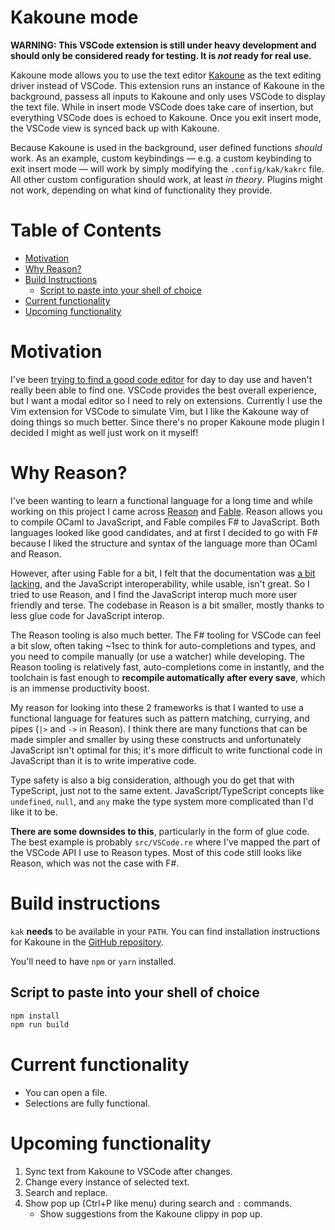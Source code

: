 # Kakoune mode

**WARNING: This VSCode extension is still under heavy development and should only be considered ready for testing. It is _not_ ready for real use.**

Kakoune mode allows you to use the text editor [Kakoune](https://kakoune.org) as the text editing driver instead of VSCode. This extension runs an instance of Kakoune in the background, passess all inputs to Kakoune and only uses VSCode to display the text file.
While in insert mode VSCode does take care of insertion, but everything VSCode does is echoed to Kakoune.
Once you exit insert mode, the VSCode view is synced back up with Kakoune.

Because Kakoune is used in the background, user defined functions _should_ work. As an example, custom keybindings — e.g. a custom keybinding to exit insert mode — will work by simply modifying the `.config/kak/kakrc` file.
All other custom configuration should work, at least _in theory_. Plugins might not work, depending on what kind of functionality they provide.

# Table of Contents

- [Motivation](#motivation)
- [Why Reason?](#why-reason)
- [Build Instructions](#build-instructions)
    - [Script to paste into your shell of choice](#script-to-paste-into-your-shell-of-choice)
- [Current functionality](#current-functionality)
- [Upcoming functionality](#upcoming-functionality)

# Motivation

I've been [trying to find a good code editor](https://thorlaksson.com/post/its-2019-why-dont-we-have-good-code-editors) for day to day use and haven't really been able to find one.
VSCode provides the best overall experience, but I want a modal editor so I need to rely on extensions.
Currently I use the Vim extension for VSCode to simulate Vim, but I like the Kakoune way of doing things so much better.
Since there's no proper Kakoune mode plugin I decided I might as well just work on it myself!

# Why Reason?

I've been wanting to learn a functional language for a long time and while working on this project I came across [Reason](https://reasonml.github.io/) and [Fable](https://fable.io/).
Reason allows you to compile OCaml to JavaScript, and Fable compiles F# to JavaScript.
Both languages looked like good candidates, and at first I decided to go with F# because I liked the structure and syntax of the language more than OCaml and Reason.

However, after using Fable for a bit, I felt that the documentation was [a bit lacking](https://thorlaksson.com/post/calling-fable-from-typescript), and the JavaScript interoperability, while usable, isn't great.
So I tried to use Reason, and I find the JavaScript interop much more user friendly and terse.
The codebase in Reason is a bit smaller, mostly thanks to less glue code for JavaScript interop.

The Reason tooling is also much better.
The F# tooling for VSCode can feel a bit slow, often taking ~1sec to think for auto-completions and types, and you need to compile manually (or use a watcher) while developing.
The Reason tooling is relatively fast, auto-completions come in instantly, and the toolchain is fast enough to **recompile automatically after every save**, which is an immense productivity boost.

My reason for looking into these 2 frameworks is that I wanted to use a functional language for features such as pattern matching, currying, and pipes (`|>` and `->` in Reason).
I think there are many functions that can be made simpler and smaller by using these constructs and unfortunately JavaScript isn't optimal for this; it's more difficult to write functional code in JavaScript than it is to write imperative code.

Type safety is also a big consideration, although you do get that with TypeScript, just not to the same extent.
JavaScript/TypeScript concepts like `undefined`, `null`, and `any` make the type system more complicated than I'd like it to be.

**There are some downsides to this**, particularly in the form of glue code.
The best example is probably `src/VSCode.re` where I've mapped the part of the VSCode API I use to Reason types.
Most of this code still looks like Reason, which was not the case with F#.

# Build instructions

`kak` **needs** to be available in your `PATH`.
You can find installation instructions for Kakoune in the [GitHub repository](https://github.com/mawww/kakoune#22-installing).

You'll need to have `npm` or `yarn` installed.

## Script to paste into your shell of choice

```sh
npm install
npm run build
```

# Current functionality

- You can open a file.
- Selections are fully functional.

# Upcoming functionality

1. Sync text from Kakoune to VSCode after changes.
1. Change every instance of selected text.
1. Search and replace.
1. Show pop up (Ctrl+P like menu) during search and `:` commands.
    - Show suggestions from the Kakoune clippy in pop up.
